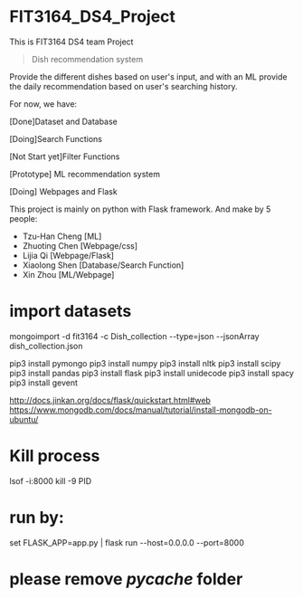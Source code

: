 # FIT3164_DS4_Project

This is FIT3164 DS4 team Project

>Dish recommendation system

Provide the different dishes based on user's input, 
and with an ML provide the daily recommendation based on user's searching history.

For now, we have:

[Done]Dataset and Database

[Doing]Search Functions

[Not Start yet]Filter Functions

[Prototype] ML recommendation system

[Doing] Webpages and Flask

This project is mainly on python with Flask framework.
And make by 5 people:

+ Tzu-Han Cheng [ML]
+ Zhuoting Chen [Webpage/css]
+ Lijia Qi [Webpage/Flask]
+ Xiaolong Shen [Database/Search Function]
+ Xin Zhou [ML/Webpage]

# import datasets
mongoimport  -d fit3164 -c Dish_collection --type=json --jsonArray dish_collection.json

pip3 install pymongo
pip3 install numpy
pip3 install nltk
pip3 install scipy
pip3 install pandas
pip3 install flask
pip3 install unidecode
pip3 install spacy
pip3 install gevent 

http://docs.jinkan.org/docs/flask/quickstart.html#web
https://www.mongodb.com/docs/manual/tutorial/install-mongodb-on-ubuntu/

# Kill process
lsof -i:8000
kill -9 PID

# run by:
set FLASK_APP=app.py | flask run --host=0.0.0.0 --port=8000

# please remove _pycache_ folder
